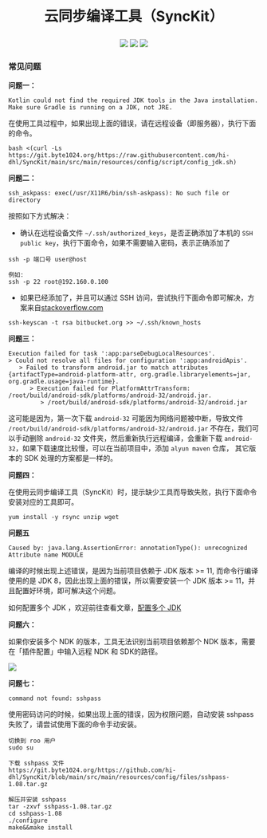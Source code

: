 # <p align="center"> 云同步编译工具（SyncKit） </p>


<p align="center">
<a href="https://github.com/hi-dhl"><img src="https://img.shields.io/badge/GitHub-HiDhl-4BC51D.svg?style=flat"></a>  

<img src="https://img.shields.io/badge/version-2.0-orange.svg"/>
<img src="https://img.shields.io/badge/language-kotlin-lightgrey.svg"/> 
</p>

### 常见问题

**问题一：**

```
Kotlin could not find the required JDK tools in the Java installation. Make sure Gradle is running on a JDK, not JRE.
```

在使用工具过程中，如果出现上面的错误，请在远程设备（即服务器），执行下面的命令。

```
bash <(curl -Ls https://git.byte1024.org/https://raw.githubusercontent.com/hi-dhl/SyncKit/main/src/main/resources/config/script/config_jdk.sh)
```


**问题二：**

```
ssh_askpass: exec(/usr/X11R6/bin/ssh-askpass): No such file or directory
```

按照如下方式解决：

* 确认在远程设备文件 `~/.ssh/authorized_keys`，是否正确添加了本机的 `SSH public key`，执行下面命令，如果不需要输入密码，表示正确添加了


```
ssh -p 端口号 user@host

例如:
ssh -p 22 root@192.160.0.100
```

* 如果已经添加了，并且可以通过 SSH 访问，尝试执行下面命令即可解决，方案来自[stackoverflow.com](https://stackoverflow.com/questions/52885928/vs-code-gives-me-an-ssh-askpass-error-when-i-try-to-push-the-changes-to-my-githu)

```
ssh-keyscan -t rsa bitbucket.org >> ~/.ssh/known_hosts
```


**问题三：**

```
Execution failed for task ':app:parseDebugLocalResources'.
> Could not resolve all files for configuration ':app:androidApis'.
   > Failed to transform android.jar to match attributes {artifactType=android-platform-attr, org.gradle.libraryelements=jar, org.gradle.usage=java-runtime}.
      > Execution failed for PlatformAttrTransform: /root/build/android-sdk/platforms/android-32/android.jar.
         > /root/build/android-sdk/platforms/android-32/android.jar
```

这可能是因为，第一次下载 `android-32` 可能因为网络问题被中断，导致文件 `/root/build/android-sdk/platforms/android-32/android.jar` 不存在，我们可以手动删除 `android-32` 文件夹，然后重新执行远程编译，会重新下载 `android-32`，如果下载速度比较慢，可以在当前项目中，添加 `alyun maven` 仓库， 其它版本的 SDK 处理的方案都是一样的。


**问题四：** 

在使用云同步编译工具（SyncKit）时，提示缺少工具而导致失败，执行下面命令安装对应的工具即可。

```
yum install -y rsync unzip wget
```

**问题五**

```
Caused by: java.lang.AssertionError: annotationType(): unrecognized Attribute name MODULE
```

编译的时候出现上述错误，是因为当前项目依赖于 JDK 版本 >= 11, 而命令行编译使用的是 JDK 8，因此出现上面的错误，所以需要安装一个 JDK 版本 >= 11，并且配置好环境，即可解决这个问题。

如何配置多个 JDK ，欢迎前往查看文章，[配置多个 JDK](https://www.hi-dhl.com/2021/05/09/jetpack/13-compose)

**问题六：**

如果你安装多个 NDK 的版本，工具无法识别当前项目依赖那个 NDK 版本，需要在「插件配置」中输入远程 NDK 和 SDK的路径。

![](https://img.hi-dhl.com/16650666987696.jpg)

**问题七：**

```
command not found: sshpass
```

使用密码访问的时候，如果出现上面的错误，因为权限问题，自动安装 sshpass 失败了，请尝试使用下面的命令手动安装。

```
切换到 roo 用户
sudo su

下载 sshpass 文件
https://git.byte1024.org/https://github.com/hi-dhl/SyncKit/blob/main/src/main/resources/config/files/sshpass-1.08.tar.gz

解压并安装 sshpass
tar -zxvf sshpass-1.08.tar.gz
cd sshpass-1.08
./configure
make&&make install
```
